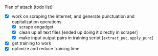 Plan of attack (todo list)

- [x] work on scraping the internet, and generate punctuation and capitalization operations.
    - [x] scrape engadget
    - [x] clean up all text files [ended up doing it directly in scraper]
    - [x] make input output pairs in training script [`extract_puc`, `apply_punc`]
    
- [x] get training to work
- [x] optimize and reduce training time
